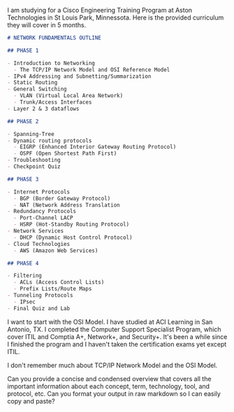I am studying for a Cisco Engineering Training Program at Aston Technologies
in St Louis Park, Minnessota. Here is the provided curriculum they will cover
in 5 months.

```markdown
# NETWORK FUNDAMENTALS OUTLINE

## PHASE 1

- Introduction to Networking
  - The TCP/IP Network Model and OSI Reference Model
- IPv4 Addressing and Subnetting/Summarization
- Static Routing
- General Switching
  - VLAN (Virtual Local Area Network)
  - Trunk/Access Interfaces
- Layer 2 & 3 dataflows

## PHASE 2

- Spanning-Tree
- Dynamic routing protocols
  - EIGRP (Enhanced Interior Gateway Routing Protocol)
  - OSPF (Open Shortest Path First)
- Troubleshooting
- Checkpoint Quiz

## PHASE 3

- Internet Protocols
  - BGP (Border Gateway Protocol)
  - NAT (Network Address Translation
- Redundancy Protocols
  - Port-Channel LACP
  - HSRP (Hot-Standby Routing Protocol)
- Network Services
  - DHCP (Dynamic Host Control Protocol)
- Cloud Technologies
  - AWS (Amazon Web Services)

## PHASE 4

- Filtering
  - ACLs (Access Control Lists)
  - Prefix Lists/Route Maps
- Tunneling Protocols
  - IPsec
- Final Quiz and Lab
```

I want to start with the OSI Model. I have studied at ACI Learning in
San Antonio, TX. I completed the Computer Support Specialist Program,
which cover ITIL and Comptia A+, Network+, and Security+.
It's been a while since I finished the program and I haven't taken
the certification exams yet except ITIL.

I don't remember much about TCP/IP Network Model and the OSI Model.

Can you provide a concise and condensed overview that covers all the
important information about each concept, term, technology, tool, and
protocol, etc. Can you format your output in raw markdown
so I can easily copy and paste?
